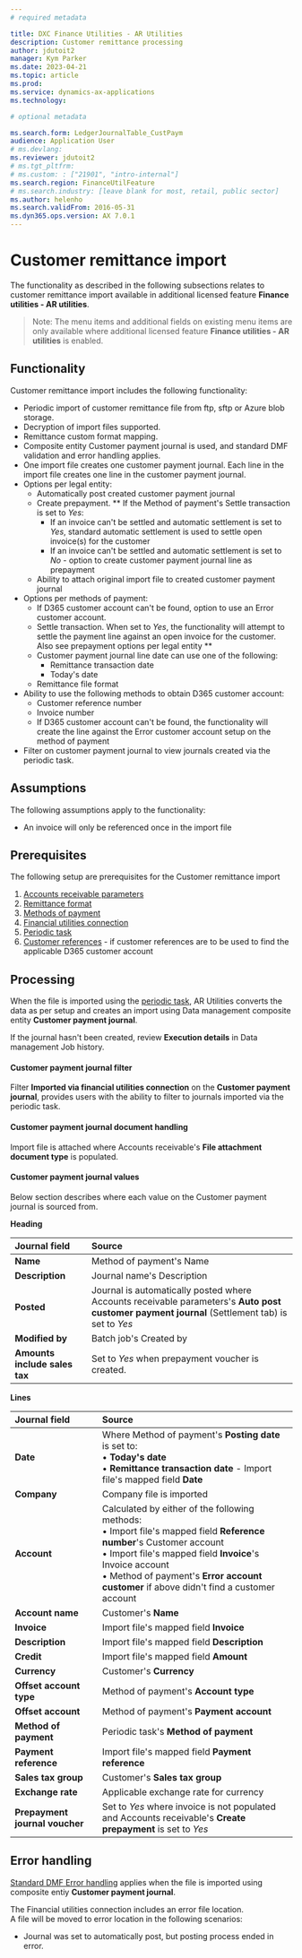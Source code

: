 ```yaml
---
# required metadata

title: DXC Finance Utilities - AR Utilities
description: Customer remittance processing
author: jdutoit2
manager: Kym Parker
ms.date: 2023-04-21
ms.topic: article
ms.prod: 
ms.service: dynamics-ax-applications
ms.technology: 

# optional metadata

ms.search.form: LedgerJournalTable_CustPaym
audience: Application User
# ms.devlang: 
ms.reviewer: jdutoit2
# ms.tgt_pltfrm: 
# ms.custom: : ["21901", "intro-internal"]
ms.search.region: FinanceUtilFeature
# ms.search.industry: [leave blank for most, retail, public sector]
ms.author: helenho
ms.search.validFrom: 2016-05-31
ms.dyn365.ops.version: AX 7.0.1
---
```


# Customer remittance import 

The functionality as described in the following subsections relates to customer remittance import available in additional licensed feature **Finance utilities - AR utilities**.

> Note: The menu items and additional fields on existing menu items are only available where additional licensed feature **Finance utilities - AR utilities** is enabled.

## Functionality

Customer remittance import includes the following functionality:
- Periodic import of customer remittance file from ftp, sftp or Azure blob storage.
- Decryption of import files supported.
- Remittance custom format mapping.
- Composite entity Customer payment journal is used, and standard DMF validation and error handling applies.
- One import file creates one customer payment journal. Each line in the import file creates one line in the customer payment journal.
- Options per legal entity:
    - Automatically post created customer payment journal
    - Create prepayment. ** If the Method of payment's Settle transaction is set to _Yes_:
        - If an invoice can't be settled and automatic settlement is set to _Yes_, standard automatic settlement is used to settle open invoice(s) for the customer
        - If an invoice can't be settled and automatic settlement is set to _No_ - option to create customer payment journal line as prepayment
    - Ability to attach original import file to created customer payment journal
- Options per methods of payment: 
    - If D365 customer account can't be found, option to use an Error customer account.
    - Settle transaction. When set to _Yes_, the functionality will attempt to settle the payment line against an open invoice for the customer. Also see prepayment options per legal entity **
    - Customer payment journal line date can use one of the following:
        - Remittance transaction date
        - Today's date
    - Remittance file format
- Ability to use the following methods to obtain D365 customer account:
    - Customer reference number
    - Invoice number
    - If D365 customer account can't be found, the functionality will create the line against the Error customer account setup on the method of payment
- Filter on customer payment journal to view journals created via the periodic task.

## Assumptions
The following assumptions apply to the functionality:
- An invoice will only be referenced once in the import file

## Prerequisites
The following setup are prerequisites for the Customer remittance import

1. [Accounts receivable parameters](../../Setup/ACCOUNTS-RECEIVABLE/Customer-remittance.md#accounts-receivable-parameters)
2. [Remittance format](../../Setup/ACCOUNTS-RECEIVABLE/Remittance-format.md)
3. [Methods of payment](../../Setup/ACCOUNTS-RECEIVABLE/Customer-remittance.md#methods-of-payment)
4. [Financial utilities connection](../../Setup/ACCOUNTS-RECEIVABLE/Finance-utilities-connections.md)
5. [Periodic task](../../Setup/ACCOUNTS-RECEIVABLE/Customer-remittance.md#periodic-task)
6. [Customer references](../../Setup/ACCOUNTS-RECEIVABLE/Customer-reference.md) - if customer references are to be used to find the applicable D365 customer account

## Processing

When the file is imported using the [periodic task](../../Setup/ACCOUNTS-RECEIVABLE/Customer-remittance.md#periodic-task), AR Utilities converts the data as per setup and creates an import using Data management composite entity **Customer payment journal**.

If the journal hasn't been created, review **Execution details** in Data management Job history.

#### Customer payment journal filter

Filter **Imported via financial utilities connection** on the **Customer payment journal**, provides users with the ability to filter to journals imported via the periodic task.

#### Customer payment journal document handling
Import file is attached where Accounts receivable's **File attachment document type** is populated.

#### Customer payment journal values
Below section describes where each value on the Customer payment journal is sourced from.


**Heading**

**Journal field**   | **Source**
:--                 |:--                 
**Name**            | Method of payment's Name
**Description**     | Journal name's Description
**Posted**          | Journal is automatically posted where Accounts receivable parameters's **Auto post customer payment journal** (Settlement tab) is set to _Yes_
**Modified by**     | Batch job's Created by
**Amounts include sales tax**   | Set to _Yes_ when prepayment voucher is created.

**Lines**

**Journal field**   | **Source**
:--                 |:--   
**Date**            | Where Method of payment's **Posting date** is set to: <br> • **Today's date** <br> • **Remittance transaction date** - Import file's mapped field **Date**
**Company**         | Company file is imported
**Account**         | Calculated by either of the following methods: <br> • Import file's mapped field **Reference number**'s Customer account <br> • Import file's mapped field **Invoice**'s Invoice account <br> • Method of payment's **Error account customer** if above didn't find a customer account
**Account name**    | Customer's **Name**
**Invoice**         | Import file's mapped field **Invoice**
**Description**     | Import file's mapped field **Description**
**Credit**          | Import file's mapped field **Amount**
**Currency**                | Customer's **Currency**
**Offset account type**     | Method of payment's **Account type**
**Offset account**          | Method of payment's **Payment account**
**Method of payment**       | Periodic task's **Method of payment**
**Payment reference**       | Import file's mapped field **Payment reference**
**Sales tax group**         | Customer's **Sales tax group**
**Exchange rate**           | Applicable exchange rate for currency
**Prepayment journal voucher**  | Set to _Yes_ where invoice is not populated and Accounts receivable's **Create prepayment** is set to _Yes_

## Error handling

[Standard DMF Error handling](https://learn.microsoft.com/en-us/dynamics365/fin-ops-core/dev-itpro/data-entities/dm-error-descriptions) applies when the file is imported using composite entiy **Customer payment journal**.

The Financial utilities connection includes an error file location. <br>
A file will be moved to error location in the following scenarios:
- Journal was set to automatically post, but posting process ended in error.

